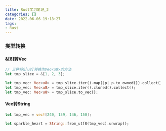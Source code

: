 ```yaml
---
title: Rust学习笔记_2
categories: []
date: 2022-06-06 19:18:27
tags: 
- Rust
---
```


### 类型转换

<!-- more -->

#### &[8]转Vec<u8>
```rust
// 三种将&[u8]转换为Vec<u8>的方法
let tmp_slice = &[1, 2, 3];

let tmp_vec: Vec<u8> = tmp_slice.iter().map(|p| p.to_owned()).collect();
let tmp_vec: Vec<u8> = tmp_slice.iter().cloned().collect();
let tmp_vec: Vec<u8> = tmp_slice.to_vec();
```


#### Vec<u8>转String
```rust
let tmp_vec = vec![240, 159, 146, 150];

let sparkle_heart = String::from_utf8(tmp_vec).unwrap();
```
